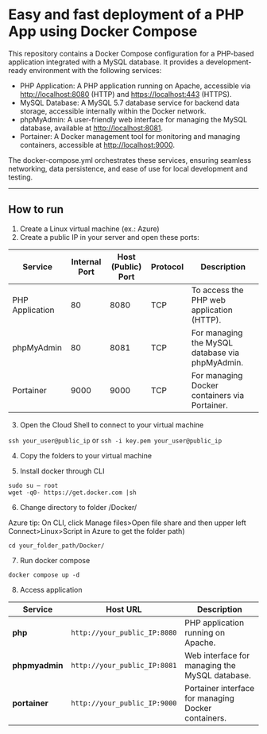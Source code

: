 # Easy and fast deployment of a PHP App using Docker Compose

This repository contains a Docker Compose configuration for a PHP-based application integrated with a MySQL database. It provides a development-ready environment with the following services:

- PHP Application: A PHP application running on Apache, accessible via <http://localhost:8080> (HTTP) and <https://localhost:443> (HTTPS).
- MySQL Database: A MySQL 5.7 database service for backend data storage, accessible internally within the Docker network.
- phpMyAdmin: A user-friendly web interface for managing the MySQL database, available at <http://localhost:8081>.
- Portainer: A Docker management tool for monitoring and managing containers, accessible at <http://localhost:9000>.

The docker-compose.yml orchestrates these services, ensuring seamless networking, data persistence, and ease of use for local development and testing.

---

## How to run

1) Create a Linux virtual machine (ex.: Azure)
2) Create a public IP in your server and open these ports:

| **Service**     | **Internal Port** | **Host (Public) Port** | **Protocol** | **Description**                                   |
|------------------|-------------------|-------------------------|--------------|-------------------------------------------------|
| PHP Application  | 80               | 8080                   | TCP          | To access the PHP web application (HTTP).   |
| phpMyAdmin       | 80               | 8081                   | TCP          | For managing the MySQL database via phpMyAdmin. |
| Portainer        | 9000             | 9000                   | TCP          | For managing Docker containers via Portainer.   |

3) Open the Cloud Shell to connect to your virtual machine

`ssh your_user@public_ip` or `ssh -i key.pem your_user@public_ip`

4) Copy the folders to your virtual machine

5) Install docker through CLI

```
sudo su – root 
wget -q0- https://get.docker.com |sh
```

6) Change directory to folder /Docker/

Azure tip: On CLI, click Manage files>Open file share and then upper left Connect>Linux>Script in Azure to get the folder path)

```
cd your_folder_path/Docker/
```

7) Run docker compose

```
docker compose up -d
```

8) Access application

| **Service**    | **Host URL**                | **Description**                                    |
|-----------------|-----------------------------|----------------------------------------------------|
| **php**        | `http://your_public_IP:8080`     | PHP application running on Apache.               |
| **phpmyadmin** | `http://your_public_IP:8081`     | Web interface for managing the MySQL database.    |
| **portainer**  | `http://your_public_IP:9000`     | Portainer interface for managing Docker containers. |
